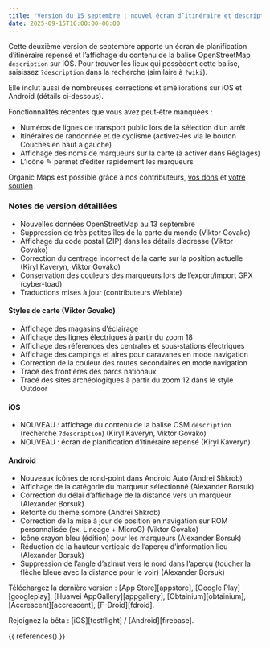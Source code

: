 ```yaml
---
title: "Version du 15 septembre : nouvel écran d’itinéraire et descriptions OSM"
date: 2025-09-15T10:00:00+00:00
---
```


Cette deuxième version de septembre apporte un écran de planification d’itinéraire repensé et l’affichage du contenu de la balise OpenStreetMap `description` sur iOS. Pour trouver les lieux qui possèdent cette balise, saisissez `?description` dans la recherche (similaire à `?wiki`).

Elle inclut aussi de nombreuses corrections et améliorations sur iOS et Android (détails ci‑dessous).

Fonctionnalités récentes que vous avez peut‑être manquées :
- Numéros de lignes de transport public lors de la sélection d’un arrêt
- Itinéraires de randonnée et de cyclisme (activez‑les via le bouton Couches en haut à gauche)
- Affichage des noms de marqueurs sur la carte (à activer dans Réglages)
- L’icône ✎ permet d’éditer rapidement les marqueurs

Organic Maps est possible grâce à nos contributeurs, [vos dons](@/donate/index.fr.md) et [votre soutien](@/contribute/index.md).

### Notes de version détaillées

- Nouvelles données OpenStreetMap au 13 septembre
- Suppression de très petites îles de la carte du monde (Viktor Govako)
- Affichage du code postal (ZIP) dans les détails d’adresse (Viktor Govako)
- Correction du centrage incorrect de la carte sur la position actuelle (Kiryl Kaveryn, Viktor Govako)
- Conservation des couleurs des marqueurs lors de l’export/import GPX (cyber-toad)
- Traductions mises à jour (contributeurs Weblate)

#### Styles de carte (Viktor Govako)

- Affichage des magasins d’éclairage
- Affichage des lignes électriques à partir du zoom 18
- Affichage des références des centrales et sous‑stations électriques
- Affichage des campings et aires pour caravanes en mode navigation
- Correction de la couleur des routes secondaires en mode navigation
- Tracé des frontières des parcs nationaux
- Tracé des sites archéologiques à partir du zoom 12 dans le style Outdoor

#### iOS

- NOUVEAU : affichage du contenu de la balise OSM `description` (recherche `?description`) (Kiryl Kaveryn, Viktor Govako)
- NOUVEAU : écran de planification d’itinéraire repensé (Kiryl Kaveryn)

#### Android

- Nouveaux icônes de rond‑point dans Android Auto (Andrei Shkrob)
- Affichage de la catégorie du marqueur sélectionné (Alexander Borsuk)
- Correction du délai d’affichage de la distance vers un marqueur (Alexander Borsuk)
- Refonte du thème sombre (Andrei Shkrob)
- Correction de la mise à jour de position en navigation sur ROM personnalisée (ex. Lineage + MicroG) (Viktor Govako)
- Icône crayon bleu (édition) pour les marqueurs (Alexander Borsuk)
- Réduction de la hauteur verticale de l’aperçu d’information lieu (Alexander Borsuk)
- Suppression de l’angle d’azimut vers le nord dans l’aperçu (toucher la flèche bleue avec la distance pour le voir) (Alexander Borsuk)

Téléchargez la dernière version : [App Store][appstore], [Google Play][googleplay], [Huawei AppGallery][appgallery], [Obtainium][obtainium], [Accrescent][accrescent], [F-Droid][fdroid].

Rejoignez la bêta : [iOS][testflight] / [Android][firebase].

{{ references() }}
